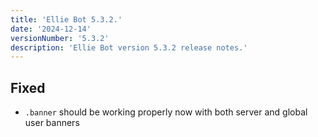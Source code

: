 ```yaml
---
title: 'Ellie Bot 5.3.2.'
date: '2024-12-14'
versionNumber: '5.3.2'
description: 'Ellie Bot version 5.3.2 release notes.'
---
```


## Fixed

- `.banner` should be working properly now with both server and global user banners